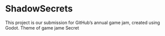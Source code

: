 # ShadowSecrets
This project is our submission for GitHub’s annual game jam, created using Godot. Theme of game jame Secret

